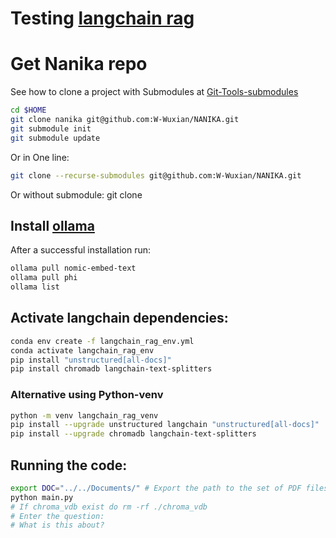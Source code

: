 # Testing [langchain rag](https://github.com/tonykipkemboi/ollama_pdf_rag/blob/main/local_ollama_rag.ipynb)
# Get Nanika repo
See how to clone a project with Submodules at [Git-Tools-submodules](https://git-scm.com/book/en/v2/Git-Tools-Submodules)
```bash
cd $HOME
git clone nanika git@github.com:W-Wuxian/NANIKA.git
git submodule init
git submodule update
```
Or in One line:
```bash
git clone --recurse-submodules git@github.com:W-Wuxian/NANIKA.git
```
Or without submodule:
git clone 
## Install [ollama](https://github.com/ollama/ollama?tab=readme-ov-file)
After a successful installation run:
```bash
ollama pull nomic-embed-text
ollama pull phi
ollama list
```

## Activate langchain dependencies:

```bash
conda env create -f langchain_rag_env.yml
conda activate langchain_rag_env
pip install "unstructured[all-docs]"
pip install chromadb langchain-text-splitters
```
### Alternative using Python-venv
```bash
python -m venv langchain_rag_venv
pip install --upgrade unstructured langchain "unstructured[all-docs]"
pip install --upgrade chromadb langchain-text-splitters
```

## Running the code:
```bash
export DOC="../../Documents/" # Export the path to the set of PDF files
python main.py
# If chroma_vdb exist do rm -rf ./chroma_vdb
# Enter the question:
# What is this about?
```


